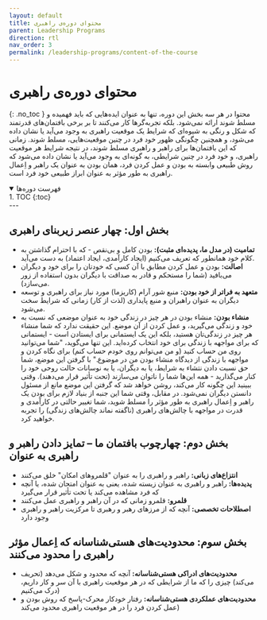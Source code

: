 ```yaml
---
layout: default
title: محتوای دوره‌ی راهبری
parent: Leadership Programs
direction: rtl
nav_order: 3
permalink: /leadership-programs/content-of-the-course
---
```


# محتوای دوره‌ی راهبری
{: .no_toc }
محتوا در هر سه بخش این دوره، تنها به عنوان ایده‌هایی که باید فهمیده و مسلط شوند ارائه نمی‌شود. بلکه تجربه‌گرها کار می‌کنند تا بر برخی بافتمان‌های قدرتمند که شکل و رنگی به شیوه‌ای که شرایط یک موقعیت راهبری به وجود می‌آید یا نشان داده می‌شود، و همچنین چگونگی ظهور خود فرد در چنین موقعیت‌هایی، مسلط شوند. زمانی که این بافتمان‌ها برای راهبر و راهبری مسلط شوند، در نتیجه شرایط هر موقعیت راهبری، و خود فرد در چنین شرایطی، به گونه‌ای به وجود می‌آید یا نشان داده می‌شود که روش طبیعی وابسته به بودن و عمل کردن فرد، همان بودن به عنوان یک راهبر و اِعمال راهبری به طور مؤثر به عنوان ابراز طبیعی خود فرد است.

<details open markdown="block">
  <summary>فهرست دوره‌ها</summary>
  1. TOC
  {:toc}
</details>
---

## بخش اول: چهار عنصر زیربنای راهبری
- **تمامیت (در مدل ما، پدیده‌ای مثبت):** بودن کامل و بی‌نقص - که با احترام گذاشتن به کلام خود همانطور که تعریف می‌کنیم (ایجاد کارآمدی، ایجاد اعتماد) به دست می‌آید.
- **اصالت:** بودن و عمل کردن مطابق با آن کسی که خودتان را برای خود و دیگران می‌بافید (شما را مستحکم و قادر به صداقت با دیگران بدون استفاده از زور می‌سازد).
- **متعهد به فراتر از خود بودن:** منبع شور آرام (کاریزما) مورد نیاز برای راهبری و توسعه دیگران به عنوان راهبران و منبع پایداری (لذت از کار) زمانی که شرایط سخت می‌شود.
- **منشاء بودن:** منشاء بودن در هر چیز در زندگی خود به عنوان موضعی که نسبت به خود و زندگی می‌گیرید، و عمل کردن از آن موضع. این حقیقت ندارد که شما منشاء هر چیز در زندگی‌تان هستید، بلکه این یک ایستمانی برای ایستادن است - ایستمانی که برای مواجهه با زندگی برای خود انتخاب کرده‌اید. این تنها می‌گوید، "شما می‌توانید روی من حساب کنید (و من می‌توانم روی خودم حساب کنم) برای نگاه کردن و مواجهه با زندگی از دیدگاه منشاء بودن من در موضوع." با گرفتن این موضع، شما حق نسبت دادن نتشاء به شرایط، یا به دیگران، یا به نوسانات حالت روحی خود را کنار می‌گذارید - همه این‌ها شما را ناتوان می‌سازند (تحت تأثیر قرار می‌دهند). وقتی ببینید این چگونه کار می‌کند، روشن خواهد شد که گرفتن این موضع مانع از مسئول دانستن دیگران نمی‌شود. در مقابل، وقتی شما این جنبه از بنیاد لازم برای بودن یک راهبر و اِعمال راهبری به طور مؤثر را مسلط شوید، شما تغییر حالتی در کارآمدی و قدرت در مواجهه با چالش‌های راهبری (ناگفته نماند چالش‌های زندگی) را تجربه خواهید کرد.

## بخش دوم: چهارچوب بافتمان ما – تمایز دادن راهبر و راهبری به عنوان
- **انتزاع‌های زبانی:** راهبر و راهبری را به عنوان "قلمروهای امکان" خلق می‌کنند
- **پدیده‌ها:** راهبر و راهبری به عنوان زیسته شده، یعنی به عنوان امتحان شده، یا آنچه که فرد مشاهده می‌کند یا تحت تأثیر قرار می‌گیرد
- **قلمرو:** قلمرو زمانی که در آن راهبر و راهبری عمل می‌کنند
- **اصطلاحات تخصصی:** آنچه که از مرزهای رهبر و رهبری تا مرکزیت راهبر و راهبری وجود دارد

## بخش سوم: محدودیت‌های هستی‌شناسانه که اِعمال مؤثر راهبری را محدود می‌کنند
- **محدودیت‌های ادراکی هستی‌شناسانه:** آنچه که محدود و شکل می‌دهد (تحریف می‌کند) چیزی را که ما از شرایطی که در هر موقعیت راهبری با آن سر و کار داریم، درک می‌کنیم)
- **محدودیت‌های عملکردی هستی‌شناسانه:** رفتار خودکار محرک-پاسخ که روش بودن و عمل کردن فرد را در هر موقعیت راهبری محدود می‌کند)
